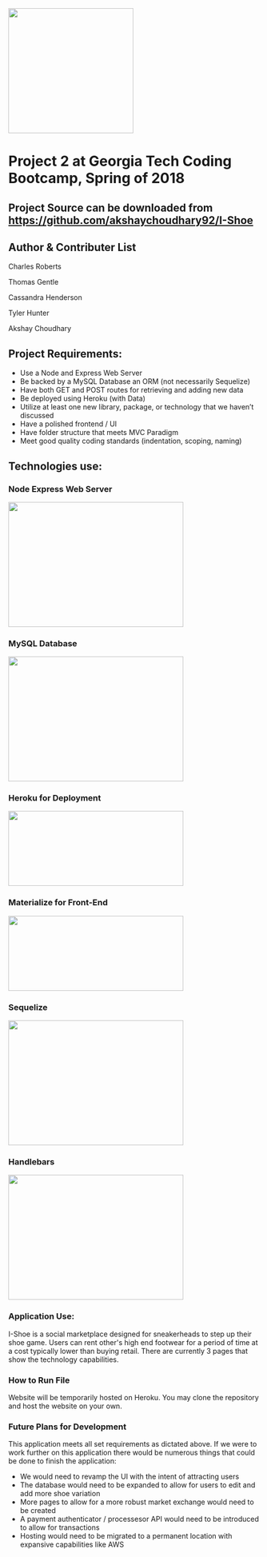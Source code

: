 <img src="https://i.imgur.com/kofoduk.png" width="250" height="250">

# Project 2 at Georgia Tech Coding Bootcamp, Spring of 2018
## Project Source can be downloaded from https://github.com/akshaychoudhary92/I-Shoe 

## Author & Contributer List
Charles Roberts

Thomas Gentle

Cassandra Henderson

Tyler Hunter

Akshay Choudhary

## Project Requirements:

- Use a Node and Express Web Server
- Be backed by a MySQL Database an ORM (not necessarily Sequelize)
- Have both GET and POST routes for retrieving and adding new data
- Be deployed using Heroku (with Data)
- Utilize at least one new library, package, or technology that we haven’t discussed
- Have a polished frontend / UI
- Have folder structure that meets MVC Paradigm
- Meet good quality coding standards (indentation, scoping, naming)


## Technologies use:

### Node Express Web Server
<img src="https://nodejs.org/static/images/logos/nodejs-new-pantone-black.png" width="350" height="250">

### MySQL Database
<img src="https://seeklogo.com/images/M/MySQL-logo-F6FF285A58-seeklogo.com.png" width="350" height="250">

### Heroku for Deployment
<img src="https://logos-download.com/wp-content/uploads/2016/09/Heroku_logo.png" width="350" height="150">

### Materialize for Front-End
<img src="https://seeklogo.com/images/M/materialize-logo-0FCAD8A6F8-seeklogo.com.png" width="350" height="150">

### Sequelize
<img src="https://www.aboutfase.com/wp-content/uploads/2015/05/sequelize-logo.png" width="350" height="250">

### Handlebars
<img src="https://devstickers.com/assets/img/cat/handlebars-js.png" width="350" height="250">


### Application Use:
I-Shoe is a social marketplace designed for sneakerheads to step up their shoe game. 
Users can rent other's high end footwear for a period of time at a cost typically lower than buying retail. 
There are currently 3 pages that show the technology capabilities. 

### How to Run File
Website will be temporarily hosted on Heroku. You may clone the repository and host the website on your own.

### Future Plans for Development
This application meets all set requirements as dictated above. If we were to work further on this application there would be numerous things that could be done to finish the application:
- We would need to revamp the UI with the intent of attracting users
- The database would need to be expanded to allow for users to edit and add more shoe variation
- More pages to allow for a more robust market exchange would need to be created
- A payment authenticator / processesor API would need to be introduced to allow for transactions
- Hosting would need to be migrated to a permanent location with expansive capabilities like AWS



